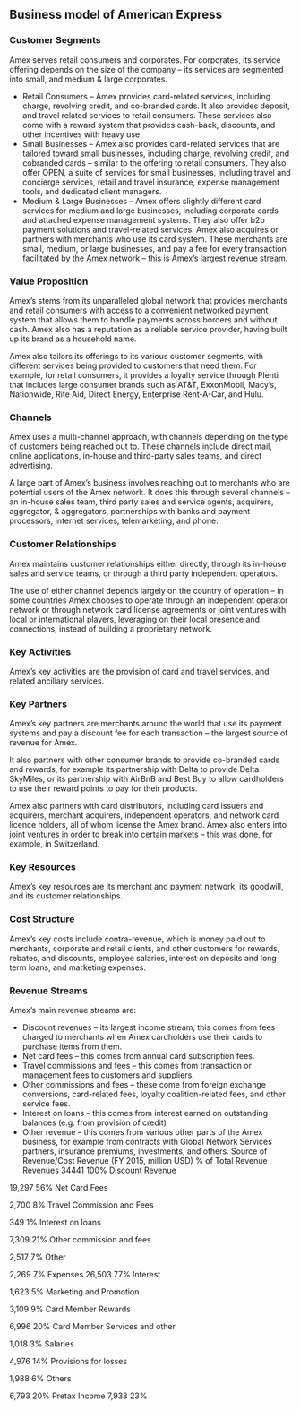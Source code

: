 Business model of American Express
----------------------------------

 ### Customer Segments

 Amex serves retail consumers and corporates. For corporates, its service offering depends on the size of the company – its services are segmented into small, and medium & large corporates.

  * Retail Consumers – Amex provides card-related services, including charge, revolving credit, and co-branded cards. It also provides deposit, and travel related services to retail consumers. These services also come with a reward system that provides cash-back, discounts, and other incentives with heavy use.
 * Small Businesses – Amex also provides card-related services that are tailored toward small businesses, including charge, revolving credit, and cobranded cards – similar to the offering to retail consumers. They also offer OPEN, a suite of services for small businesses, including travel and concierge services, retail and travel insurance, expense management tools, and dedicated client managers.
 * Medium & Large Businesses – Amex offers slightly different card services for medium and large businesses, including corporate cards and attached expense management systems. They also offer b2b payment solutions and travel-related services.
  Amex also acquires or partners with merchants who use its card system. These merchants are small, medium, or large businesses, and pay a fee for every transaction facilitated by the Amex network – this is Amex’s largest revenue stream.

 ### Value Proposition

 Amex’s stems from its unparalleled global network that provides merchants and retail consumers with access to a convenient networked payment system that allows them to handle payments across borders and without cash. Amex also has a reputation as a reliable service provider, having built up its brand as a household name.

 Amex also tailors its offerings to its various customer segments, with different services being provided to customers that need them. For example, for retail consumers, it provides a loyalty service through Plenti that includes large consumer brands such as AT&T, ExxonMobil, Macy’s, Nationwide, Rite Aid, Direct Energy, Enterprise Rent-A-Car, and Hulu.

 ### Channels

 Amex uses a multi-channel approach, with channels depending on the type of customers being reached out to. These channels include direct mail, online applications, in-house and third-party sales teams, and direct advertising.

 A large part of Amex’s business involves reaching out to merchants who are potential users of the Amex network. It does this through several channels – an in-house sales team, third party sales and service agents, acquirers, aggregator, & aggregators, partnerships with banks and payment processors, internet services, telemarketing, and phone.

 ### Customer Relationships

 Amex maintains customer relationships either directly, through its in-house sales and service teams, or through a third party independent operators.

 The use of either channel depends largely on the country of operation – in some countries Amex chooses to operate through an independent operator network or through network card license agreements or joint ventures with local or international players, leveraging on their local presence and connections, instead of building a proprietary network.

 ### Key Activities

 Amex’s key activities are the provision of card and travel services, and related ancillary services.

 ### Key Partners

 Amex’s key partners are merchants around the world that use its payment systems and pay a discount fee for each transaction – the largest source of revenue for Amex.

 It also partners with other consumer brands to provide co-branded cards and rewards, for example its partnership with Delta to provide Delta SkyMiles, or its partnership with AirBnB and Best Buy to allow cardholders to use their reward points to pay for their products.

 Amex also partners with card distributors, including card issuers and acquirers, merchant acquirers, independent operators, and network card licence holders, all of whom license the Amex brand. Amex also enters into joint ventures in order to break into certain markets – this was done, for example, in Switzerland.

 ### Key Resources

 Amex’s key resources are its merchant and payment network, its goodwill, and its customer relationships.

 ### Cost Structure

 Amex’s key costs include contra-revenue, which is money paid out to merchants, corporate and retail clients, and other customers for rewards, rebates, and discounts, employee salaries, interest on deposits and long term loans, and marketing expenses.

 ### Revenue Streams

 Amex’s main revenue streams are:

  * Discount revenues – its largest income stream, this comes from fees charged to merchants when Amex cardholders use their cards to purchase items from them.
 * Net card fees – this comes from annual card subscription fees.
 * Travel commissions and fees – this comes from transaction or management fees to customers and suppliers.
 * Other commissions and fees – these come from foreign exchange conversions, card-related fees, loyalty coalition-related fees, and other service fees.
 * Interest on loans – this comes from interest earned on outstanding balances (e.g. from provision of credit)
 * Other revenue – this comes from various other parts of the Amex business, for example from contracts with Global Network Services partners, insurance premiums, investments, and others.
     Source of Revenue/Cost Revenue (FY 2015, million USD) % of Total Revenue   Revenues 34441 100%    Discount Revenue

  19,297 56%    Net Card Fees

  2,700 8%    Travel Commission and Fees

  349 1%    Interest on loans

  7,309 21%    Other commission and fees

  2,517 7%    Other

  2,269 7%   Expenses 26,503 77%    Interest

  1,623 5%    Marketing and Promotion

  3,109 9%    Card Member Rewards

  6,996 20%    Card Member Services and other

  1,018 3%    Salaries

  4,976 14%    Provisions for losses

  1,988 6%    Others

  6,793 20%   Pretax Income 7,938 23%